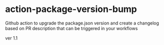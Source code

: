 # action-package-version-bump

Github action to upgrade the package.json version and create a changelog based on PR description that can be triggered in your workflows


ver 1.1
